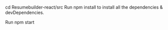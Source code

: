 cd Resumebuilder-react/src
Run npm install to install all the dependencies & devDependencies.

Run npm start
